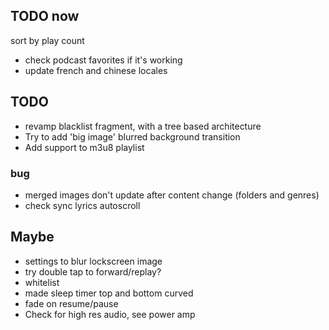 ## TODO now
sort by play count
- check podcast favorites if it's working
- update french and chinese locales

## TODO
- revamp blacklist fragment, with a tree based architecture
- Try to add 'big image' blurred background transition
- Add support to m3u8 playlist 

### bug
- merged images don't update after content change (folders and genres)
- check sync lyrics autoscroll

## Maybe
- settings to blur lockscreen image
- try double tap to forward/replay?
- whitelist
- made sleep timer top and bottom curved
- fade on resume/pause
- Check for high res audio, see power amp